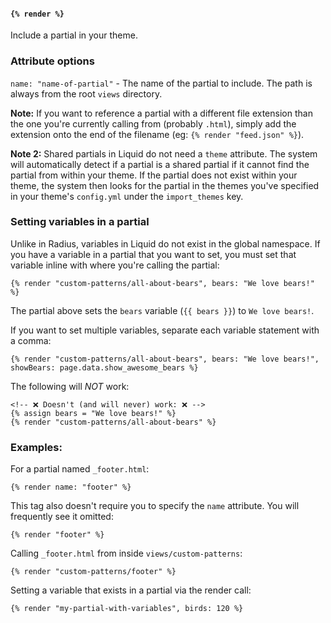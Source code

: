 #### `{% render %}`

Include a partial in your theme.

### Attribute options

`name: "name-of-partial"` - The name of the partial to include. The path is always from the root `views` directory.

**Note:** If you want to reference a partial with a different file extension than the one you're currently calling from (probably `.html`), simply add the extension onto the end of the filename (eg: `{% render "feed.json" %}`).

**Note 2:** Shared partials in Liquid do not need a `theme` attribute. The system will automatically detect if a partial is a shared partial if it cannot find the partial from within your theme. If the partial does not exist within your theme, the system then looks for the partial in the themes you've specified in your theme's `config.yml` under the `import_themes` key.

### Setting variables in a partial

Unlike in Radius, variables in Liquid do not exist in the global namespace. If you have a variable in a partial that you want to set, you must set that variable inline with where you're calling the partial:

```
{% render "custom-patterns/all-about-bears", bears: "We love bears!" %}
```

The partial above sets the `bears` variable (`{{ bears }}`) to `We love bears!`.

If you want to set multiple variables, separate each variable statement with a comma:

```
{% render "custom-patterns/all-about-bears", bears: "We love bears!", showBears: page.data.show_awesome_bears %}
```

The following will _NOT_ work:

```
<!-- ❌ Doesn't (and will never) work: ❌ -->
{% assign bears = "We love bears!" %}
{% render "custom-patterns/all-about-bears" %}
```

### Examples:

For a partial named  `_footer.html`:

```
{% render name: "footer" %}
```

This tag also doesn't require you to specify the `name` attribute. You will frequently see it omitted:

```
{% render "footer" %}
```

Calling `_footer.html` from inside `views/custom-patterns`:

```
{% render "custom-patterns/footer" %}
```

Setting a variable that exists in a partial via the render call:

```
{% render "my-partial-with-variables", birds: 120 %}
```
